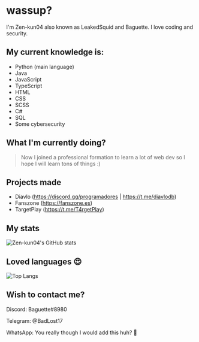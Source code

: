# wassup?

I'm Zen-kun04 also known as LeakedSquid and Baguette. I love coding and security.

## My current knowledge is:
- Python (main language)
- Java
- JavaScript
- TypeScript
- HTML
- CSS
- SCSS
- C#
- SQL
- Some cybersecurity

## What I'm currently doing?
> Now I joined a professional formation to learn a lot of web dev so I hope I will learn tons of things :)

## Projects made
- Diavlo (https://discord.gg/programadores | https://t.me/diavlodb)
- Fanszone (https://fanszone.es)
- TargetPlay (https://t.me/T4rgetPlay)

## My stats
![Zen-kun04's GitHub stats](https://github-readme-stats.vercel.app/api?username=zen-kun04&show_icons=true&theme=radical)

## Loved languages 😍
![Top Langs](https://github-readme-stats.vercel.app/api/top-langs/?username=zen-kun04)

## Wish to contact me?
Discord: Baguette#8980

Telegram: @BadLost17

WhatsApp: You really though I would add this huh? 🤣
